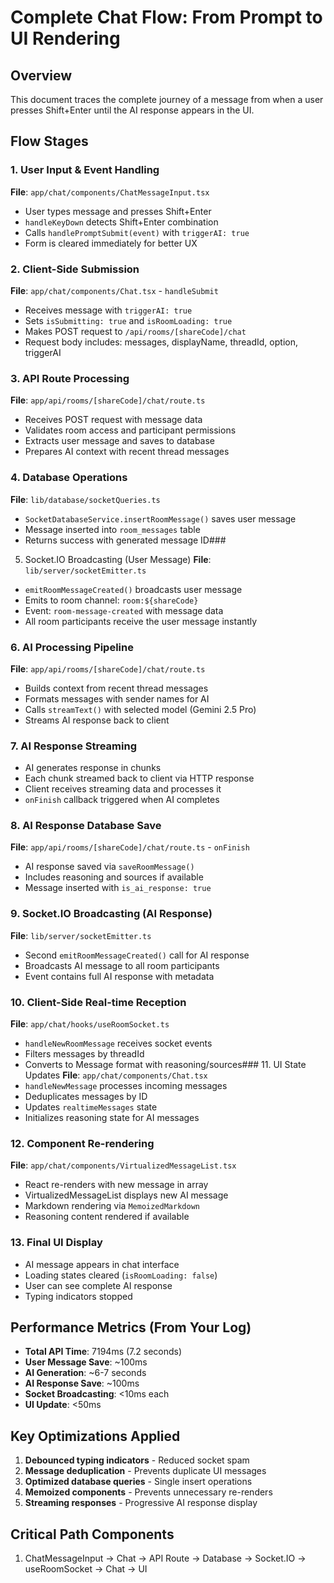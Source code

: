 # Complete Chat Flow: From Prompt to UI Rendering

## Overview
This document traces the complete journey of a message from when a user presses Shift+Enter until the AI response appears in the UI.

## Flow Stages

### 1. User Input & Event Handling
**File**: `app/chat/components/ChatMessageInput.tsx`
- User types message and presses Shift+Enter
- `handleKeyDown` detects Shift+Enter combination
- Calls `handlePromptSubmit(event)` with `triggerAI: true`
- Form is cleared immediately for better UX

### 2. Client-Side Submission
**File**: `app/chat/components/Chat.tsx` - `handleSubmit`
- Receives message with `triggerAI: true`
- Sets `isSubmitting: true` and `isRoomLoading: true`
- Makes POST request to `/api/rooms/[shareCode]/chat`
- Request body includes: messages, displayName, threadId, option, triggerAI

### 3. API Route Processing
**File**: `app/api/rooms/[shareCode]/chat/route.ts`
- Receives POST request with message data
- Validates room access and participant permissions
- Extracts user message and saves to database
- Prepares AI context with recent thread messages

### 4. Database Operations
**File**: `lib/database/socketQueries.ts`
- `SocketDatabaseService.insertRoomMessage()` saves user message
- Message inserted into `room_messages` table
- Returns success with generated message ID### 
5. Socket.IO Broadcasting (User Message)
**File**: `lib/server/socketEmitter.ts`
- `emitRoomMessageCreated()` broadcasts user message
- Emits to room channel: `room:${shareCode}`
- Event: `room-message-created` with message data
- All room participants receive the user message instantly

### 6. AI Processing Pipeline
**File**: `app/api/rooms/[shareCode]/chat/route.ts`
- Builds context from recent thread messages
- Formats messages with sender names for AI
- Calls `streamText()` with selected model (Gemini 2.5 Pro)
- Streams AI response back to client

### 7. AI Response Streaming
- AI generates response in chunks
- Each chunk streamed back to client via HTTP response
- Client receives streaming data and processes it
- `onFinish` callback triggered when AI completes

### 8. AI Response Database Save
**File**: `app/api/rooms/[shareCode]/chat/route.ts` - `onFinish`
- AI response saved via `saveRoomMessage()`
- Includes reasoning and sources if available
- Message inserted with `is_ai_response: true`

### 9. Socket.IO Broadcasting (AI Response)
**File**: `lib/server/socketEmitter.ts`
- Second `emitRoomMessageCreated()` call for AI response
- Broadcasts AI message to all room participants
- Event contains full AI response with metadata

### 10. Client-Side Real-time Reception
**File**: `app/chat/hooks/useRoomSocket.ts`
- `handleNewRoomMessage` receives socket events
- Filters messages by threadId
- Converts to Message format with reasoning/sources### 11. UI
 State Updates
**File**: `app/chat/components/Chat.tsx`
- `handleNewMessage` processes incoming messages
- Deduplicates messages by ID
- Updates `realtimeMessages` state
- Initializes reasoning state for AI messages

### 12. Component Re-rendering
**File**: `app/chat/components/VirtualizedMessageList.tsx`
- React re-renders with new message in array
- VirtualizedMessageList displays new AI message
- Markdown rendering via `MemoizedMarkdown`
- Reasoning content rendered if available

### 13. Final UI Display
- AI message appears in chat interface
- Loading states cleared (`isRoomLoading: false`)
- User can see complete AI response
- Typing indicators stopped

## Performance Metrics (From Your Log)
- **Total API Time**: 7194ms (7.2 seconds)
- **User Message Save**: ~100ms
- **AI Generation**: ~6-7 seconds
- **AI Response Save**: ~100ms
- **Socket Broadcasting**: <10ms each
- **UI Update**: <50ms

## Key Optimizations Applied
1. **Debounced typing indicators** - Reduced socket spam
2. **Message deduplication** - Prevents duplicate UI messages
3. **Optimized database queries** - Single insert operations
4. **Memoized components** - Prevents unnecessary re-renders
5. **Streaming responses** - Progressive AI response display

## Critical Path Components
1. ChatMessageInput → Chat → API Route → Database → Socket.IO → useRoomSocket → Chat → UI